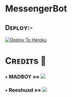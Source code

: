 # MessengerBot


## Dᴇᴘʟᴏʏ:-

[![Deploy To Heroku](https://www.herokucdn.com/deploy/button.svg)](https://dashboard.heroku.com/new?button-url=https%3A%2F%2Fgithub.com%2Fmadboy482%2FMessengerBot&template=https%3A%2F%2Fgithub.com%2Fmadboy482%2FMessengerBot)

# Cʀᴇᴅɪᴛs 📍
### • MADBOY   »»  <a href="https://github.com/madboy482" alt="MadBoy"> <img src="https://img.shields.io/badge/MADBOY-30302f?logo=github" /></a>
### • Reeshuxd  »»  <a href="https://github.com/Reeshuxd/WhisperBot" alt="Whisper Bot"> <img src="https://img.shields.io/badge/WhisperBot-625D5D?logo=github" /></a>

